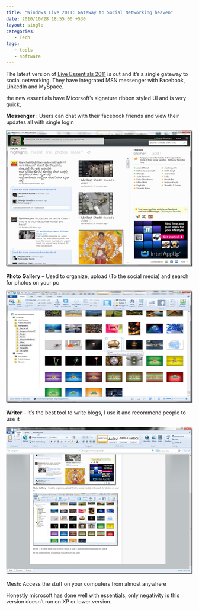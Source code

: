 ```yaml
---
title: "Windows Live 2011: Gateway to Social Networking heaven"
date: 2010/10/28 18:55:00 +530
layout: single
categories: 
   - Tech
tags:
   - tools
   - software
---
```


The latest version of [Live Essentials 2011](http://explore.live.com/windows-live-essentials?os=other) is out and it’s a single gateway to social networking. They have integrated MSN messenger with Facebook, LinkedIn and MySpace.

the new essentials have Micorsoft’s signature ribbon styled UI and is very quick,

**Messenger** : Users can chat with their facebook friends and view their updates all with single login

![Messenger](/assets/images/messanger.png)

**Photo Gallery** – Used to organize, upload (To the social media) and search for photos on your pc   

![Messenger](/assets/images/photoviewer.png)

**Writer** – It’s the best tool to write blogs, I use it and recommend people to use it

![Messenger](/assets/images/writer.png)

Mesh: Access the stuff on your computers from almost anywhere

Honestly microsoft has done well with essentials, only negativity is this version doesn’t run on XP or lower version.